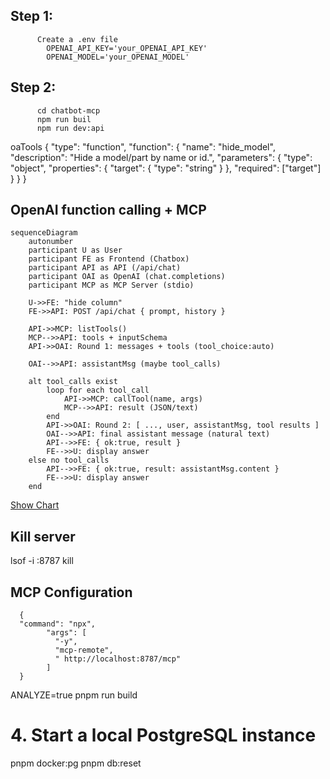 
## Step 1:
```
      Create a .env file
        OPENAI_API_KEY='your_OPENAI_API_KEY'
        OPENAI_MODEL='your_OPENAI_MODEL'
```
## Step 2:
```
      cd chatbot-mcp
      npm run buil
      npm run dev:api
```
oaTools
{
  "type": "function",
  "function": {
    "name": "hide_model",
    "description": "Hide a model/part by name or id.",
    "parameters": {
      "type": "object",
      "properties": {
        "target": { "type": "string" }
      },
      "required": ["target"]
    }
  }
}


## OpenAI function calling + MCP
```mermaid
sequenceDiagram
    autonumber
    participant U as User
    participant FE as Frontend (Chatbox)
    participant API as API (/api/chat)
    participant OAI as OpenAI (chat.completions)
    participant MCP as MCP Server (stdio)

    U->>FE: "hide column"
    FE->>API: POST /api/chat { prompt, history }

    API->>MCP: listTools()
    MCP-->>API: tools + inputSchema
    API->>OAI: Round 1: messages + tools (tool_choice:auto)

    OAI-->>API: assistantMsg (maybe tool_calls)

    alt tool_calls exist
        loop for each tool_call
            API->>MCP: callTool(name, args)
            MCP-->>API: result (JSON/text)
        end
        API->>OAI: Round 2: [ ..., user, assistantMsg, tool results ]
        OAI-->>API: final assistant message (natural text)
        API-->>FE: { ok:true, result }
        FE-->>U: display answer
    else no tool_calls
        API-->>FE: { ok:true, result: assistantMsg.content }
        FE-->>U: display answer
    end
```

[Show Chart](https://mermaid.live/edit#pako:eNqVVF1v2jAU_StXfsq0NCVAIfVDpaor0iZ1oFFeNqbJJBdiNbEz29lgiP--a0KAfjxsfnHsc8798r3ZslRnyDibK4s_a1QpfpBiZUQ5V0BL1E6rulygac6VME6mshLKwQyEhZl9Cxrde2xktHKoMgjucuEWev3uNfN28tFT_RZcikpepkR9gze-3fPGFSr6CjwrSnVZFeikVvYNxcPdxCv8NkXzCw0E1mVSE7Uhzy5ubkb3HOYslxlCqou6VHPWgKN7QikqDpPx9BGOocEWKkN-XQi5tE6bDexag0QnETnkUBD2qHVhg0NkdHvRWnQegPcgVVW7aZpjKc4NUKocvuiaChdzKNFasULPb3SB336kuZYpcv8-x4RIePQhrKUQqA4PdgVBKTYLhEYoisIeJaJwZ9eAaxI1iF-F1hUstQEUaX7inQgvsvagzzpQosQQhFm1D9Ou8zIYtDW5Dz5Nx58vHa7dGZe65nR4VZYuh28QRVEINbVf-CzZcB_nwbiF7ycz5-VZSiWKk66tMlDkrjYEvYjHh3Boly3oJ-5MTQkeMtideNQ2RJtxyKStCrEBoezvdkKwsAhKnxX83xw8f01qez9V_-FWZSxkKyMz1phlJZpS-CPbesqcOepBnDM_C5kwT34IdqShOfqqddnKjK5XOeNLQXmErK4y4dq_xfHWkDc0d_RMjvG4M9gbYXzL1ownnagb94eDpBMn3XjYiUO2IVI8jAb9uJdcd667w6thL96F7M_ebScaDq4Gg7jbj5Ok1-8lu796x3Kt)


## Kill server
  lsof -i :8787
  kill

## MCP Configuration
```
  {
  "command": "npx",
        "args": [
          "-y",
          "mcp-remote",
          " http://localhost:8787/mcp"
        ]
  }
```


ANALYZE=true pnpm run build

# 4. Start a local PostgreSQL instance
pnpm docker:pg
pnpm db:reset